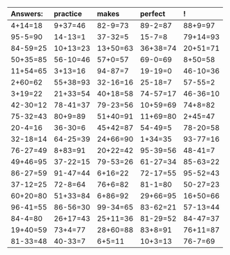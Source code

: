 | Answers: | practice | makes | perfect | ! |
| :--- | :--- | :--- | :--- | :--- |
| 4+14=18 | 9+37=46 | 82-9=73 | 89-2=87 | 88+9=97 | 
| 95-5=90 | 14-13=1 | 37-32=5 | 15-7=8 | 79+14=93 | 
| 84-59=25 | 10+13=23 | 13+50=63 | 36+38=74 | 20+51=71 | 
| 50+35=85 | 56-10=46 | 57+0=57 | 69-0=69 | 8+50=58 | 
| 11+54=65 | 3+13=16 | 94-87=7 | 19-19=0 | 46-10=36 | 
| 2+60=62 | 55+38=93 | 32-16=16 | 25-18=7 | 57-55=2 | 
| 3+19=22 | 21+33=54 | 40+18=58 | 74-57=17 | 46-36=10 | 
| 42-30=12 | 78-41=37 | 79-23=56 | 10+59=69 | 74+8=82 | 
| 75-32=43 | 80+9=89 | 51+40=91 | 11+69=80 | 2+45=47 | 
| 20-4=16 | 36-30=6 | 45+42=87 | 54-49=5 | 78-20=58 | 
| 32-18=14 | 64-25=39 | 24+66=90 | 1+34=35 | 93-77=16 | 
| 76-27=49 | 8+83=91 | 20+22=42 | 95-39=56 | 48-41=7 | 
| 49+46=95 | 37-22=15 | 79-53=26 | 61-27=34 | 85-63=22 | 
| 86-27=59 | 91-47=44 | 6+16=22 | 72-17=55 | 95-52=43 | 
| 37-12=25 | 72-8=64 | 76+6=82 | 81-1=80 | 50-27=23 | 
| 60+20=80 | 51+33=84 | 6+86=92 | 29+66=95 | 16+50=66 | 
| 96-41=55 | 86-56=30 | 99-34=65 | 83-62=21 | 57-13=44 | 
| 84-4=80 | 26+17=43 | 25+11=36 | 81-29=52 | 84-47=37 | 
| 19+40=59 | 73+4=77 | 28+60=88 | 83+8=91 | 76+11=87 | 
| 81-33=48 | 40-33=7 | 6+5=11 | 10+3=13 | 76-7=69 | 
